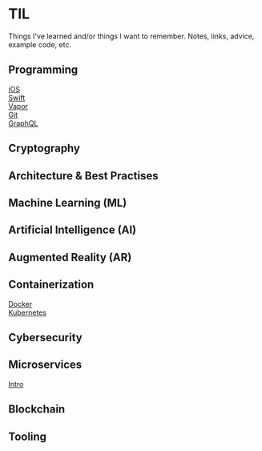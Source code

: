 # TIL
Things I've learned and/or things I want to remember. Notes, links, advice, example code, etc.

## Programming

[iOS](https://github.com/rynaardb/TIL/tree/master/ios-development)\
[Swift](https://github.com/rynaardb/TIL/tree/master/swift)\
[Vapor](https://github.com/rynaardb/TIL/tree/master/vapor)\
[Git](https://github.com/rynaardb/TIL/tree/master/git)\
[GraphQL](https://github.com/rynaardb/TIL/tree/master/graphql)

## Cryptography

## Architecture & Best Practises

## Machine Learning (ML)

## Artificial Intelligence (AI)

## Augmented Reality (AR)

## Containerization

[Docker](https://github.com/rynaardb/TIL/tree/master/docker)\
[Kubernetes](https://github.com/rynaardb/TIL/tree/master/kubernetes)

## Cybersecurity

## Microservices

[Intro](https://github.com/rynaardb/TIL/tree/master/microservices)

## Blockchain

## Tooling

